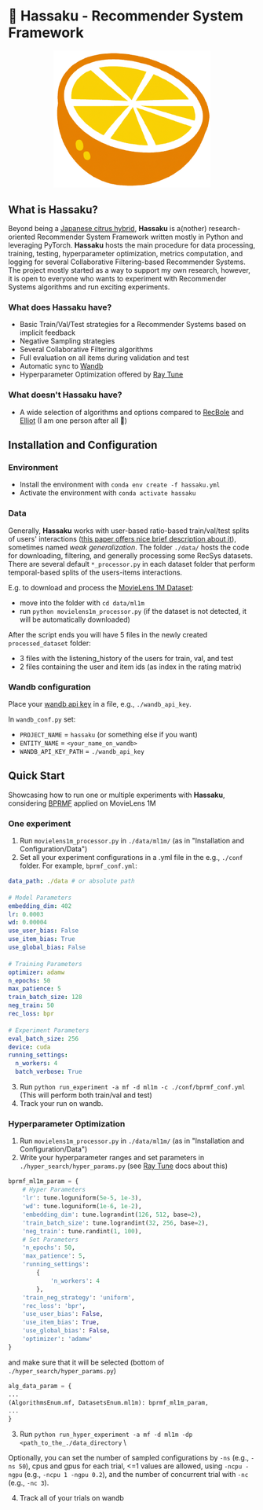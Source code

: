 # :tangerine: Hassaku - Recommender System Framework

<div align="center">
    <img src="./assets/hassaku.png" style="width: 320px" />
</div>

## What is Hassaku?

Beyond being a [Japanese citrus hybrid](https://en.wikipedia.org/wiki/Hassaku_orange), **Hassaku** is a(nother)
research-oriented Recommender System Framework written mostly in Python and leveraging PyTorch.
**Hassaku** hosts the main procedure for data processing, training, testing, hyperparameter optimization, metrics
computation, and logging for several Collaborative Filtering-based Recommender Systems.
The project mostly started as a way to support my own research, however, it is open to everyone who wants to experiment
with Recommender Systems algorithms and run exciting experiments.

### What does Hassaku have?

- Basic Train/Val/Test strategies for a Recommender Systems based on implicit feedback
- Negative Sampling strategies
- Several Collaborative Filtering algorithms
- Full evaluation on all items during validation and test
- Automatic sync to [Wandb](https://wandb.ai/site)
- Hyperparameter Optimization offered by [Ray Tune](https://www.ray.io/ray-tune)

### What doesn't Hassaku have?

- A wide selection of algorithms and options compared to [RecBole](https://www.recbole.io/)
  and [Elliot](https://elliot.readthedocs.io/en/latest/) (I am one person after all :adult:)

## Installation and Configuration

### Environment

- Install the environment with
  `conda env create -f hassaku.yml`
- Activate the environment with `conda activate hassaku`

### Data

Generally, **Hassaku** works with user-based ratio-based train/val/test splits of users'
interactions ([this paper offers nice brief description about it](https://dl.acm.org/doi/pdf/10.1145/3340531.3412095)),
sometimes named _weak generalization_.
The folder `./data/` hosts the code for downloading, filtering, and generally processing some RecSys datasets. There are
several default `*_processor.py` in each dataset folder that perform temporal-based splits of the users-items
interactions.

E.g. to download and process the [MovieLens 1M Dataset](https://grouplens.org/datasets/movielens/1m/):

- move into the folder with `cd data/ml1m`
- run `python movielens1m_processor.py` (if the dataset is not detected, it will be automatically downloaded)

After the script ends you will have 5 files in the newly created `processed_dataset` folder:

- 3 files with the listening_history of the users for train, val, and test
- 2 files containing the user and item ids (as index in the rating matrix)

### Wandb configuration

Place your [wandb api key](https://wandb.ai/authorize) in a file, e.g., `./wandb_api_key`.

In `wandb_conf.py` set:

- `PROJECT_NAME` = `hassaku` (or something else if you want)
- `ENTITY_NAME` = `<your_name_on_wandb>`
- `WANDB_API_KEY_PATH` = `./wandb_api_key`

## Quick Start

Showcasing how to run one or multiple experiments with **Hassaku**,
considering [BPRMF](https://arxiv.org/pdf/1205.2618.pdf) applied on MovieLens 1M

### One experiment

1) Run `movielens1m_processor.py` in `./data/ml1m/` (as in "Installation and Configuration/Data")
2) Set all your experiment configurations in a .yml file in the e.g., `./conf` folder. For example, `bprmf_conf.yml`:

```yaml
data_path: ./data # or absolute path

# Model Parameters
embedding_dim: 402
lr: 0.0003
wd: 0.00004
use_user_bias: False
use_item_bias: True
use_global_bias: False

# Training Parameters
optimizer: adamw
n_epochs: 50
max_patience: 5
train_batch_size: 128
neg_train: 50
rec_loss: bpr

# Experiment Parameters
eval_batch_size: 256
device: cuda
running_settings:
  n_workers: 4
  batch_verbose: True
```

3. Run `python run_experiment -a mf -d ml1m -c ./conf/bprmf_conf.yml` (This will perform both train/val and test)
4. Track your run on wandb.

### Hyperparameter Optimization

1) Run `movielens1m_processor.py` in `./data/ml1m/` (as in "Installation and Configuration/Data")
2) Write your hyperparameter ranges and set parameters in `./hyper_search/hyper_params.py` (see [Ray Tune](https://docs.ray.io/en/latest/tune/api/search_space.html#tune-search-space) docs about this)

```python
bprmf_ml1m_param = {
    # Hyper Parameters
    'lr': tune.loguniform(5e-5, 1e-3),
    'wd': tune.loguniform(1e-6, 1e-2),
    'embedding_dim': tune.lograndint(126, 512, base=2),
    'train_batch_size': tune.lograndint(32, 256, base=2),
    'neg_train': tune.randint(1, 100),
    # Set Parameters
    'n_epochs': 50,
    'max_patience': 5,
    'running_settings':
        {
            'n_workers': 4
        },
    'train_neg_strategy': 'uniform',
    'rec_loss': 'bpr',
    'use_user_bias': False,
    'use_item_bias': True,
    'use_global_bias': False,
    'optimizer': 'adamw'
}
```

and make sure that it will be selected (bottom of `./hyper_search/hyper_params.py`)

```python
alg_data_param = {
...
(AlgorithmsEnum.mf, DatasetsEnum.ml1m): bprmf_ml1m_param,
...
}
```

3) Run `python run_hyper_experiment -a mf -d ml1m -dp <path_to_the_./data_directory` \\

Optionally, you can set the number of sampled configurations by `-ns` (e.g., `-ns 50`), cpus and gpus for each trial, <=1 values are allowed, using `-ncpu -ngpu` (e.g., `-ncpu 1 -ngpu 0.2`), and the number of concurrent trial with `-nc` (e.g., `-nc 3`).

4) Track all of your trials on wandb
